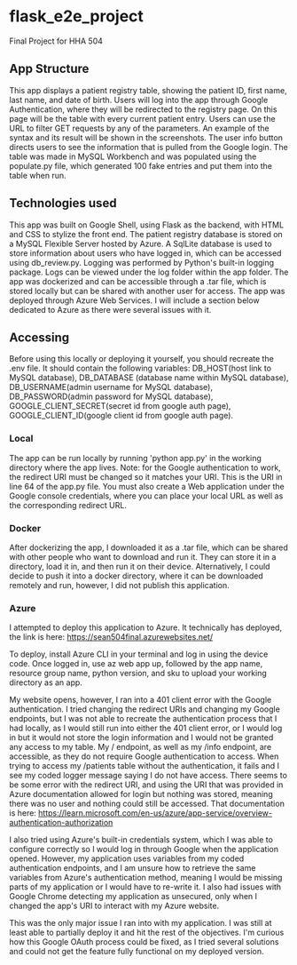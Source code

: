 # flask_e2e_project
Final Project for HHA 504

## App Structure

This app displays a patient registry table, showing the patient ID, first name, last name, and date of birth. Users will log into the app through Google Authentication, where they will be redirected to the registry page. On this page will be the table with every current patient entry. Users can use the URL to filter GET requests by any of the parameters. An example of the syntax and its result will be shown in the screenshots. The user info button directs users to see the information that is pulled from the Google login. The table was made in MySQL Workbench and was populated using the populate.py file, which generated 100 fake entries and put them into the table when run.

## Technologies used

This app was built on Google Shell, using Flask as the backend, with HTML and CSS to stylize the front end. The patient registry database is stored on a MySQL Flexible Server hosted by Azure. A SqlLite database is used to store information about users who have logged in, which can be accessed using db_review.py. Logging was performed by Python's built-in logging package. Logs can be viewed under the log folder within the app folder. The app was dockerized and can be accessible through a .tar file, which is stored locally but can be shared with another user for access. The app was deployed through Azure Web Services. I will include a section below dedicated to Azure as there were several issues with it.

## Accessing

Before using this locally or deploying it yourself, you should recreate the .env file. It should contain the following variables: DB_HOST(host link to MySQL database), DB_DATABASE (database name within MySQL database), DB_USERNAME(admin username for MySQL database), DB_PASSWORD(admin password for MySQL database), GOOGLE_CLIENT_SECRET(secret id from google auth page), GOOGLE_CLIENT_ID(google client id from google auth page).

### Local

The app can be run locally by running 'python app.py' in the working directory where the app lives. Note: for the Google authentication to work, the redirect URI must be changed so it matches your URI. This is the URI in line 64 of the app.py file. You must also create a Web application under the Google console credentials, where you can place your local URL as well as the corresponding redirect URL. 

### Docker

After dockerizing the app, I downloaded it as a .tar file, which can be shared with other people who want to download and run it. They can store it in a directory, load it in, and then run it on their device. Alternatively, I could decide to push it into a docker directory, where it can be downloaded remotely and run, however, I did not publish this application.

### Azure

I attempted to deploy this application to Azure. It technically has deployed, the link is here: https://sean504final.azurewebsites.net/

To deploy, install Azure CLI in your terminal and log in using the device code. Once logged in, use az web app up, followed by the app name, resource group name, python version, and sku to upload your working directory as an app.

My website opens, however, I ran into a 401 client error with the Google authentication. I tried changing the redirect URIs and changing my Google endpoints, but I was not able to recreate the authentication process that I had locally, as I would still run into either the 401 client error, or I would log in but it would not store the login information and I would not be granted any access to my table. My / endpoint, as well as my /info endpoint, are accessible, as they do not require Google authentication to access. When trying to access my /patients table without the authentication, it fails and I see my coded logger message saying I do not have access. There seems to be some error with the redirect URI, and using the URI that was provided in Azure documentation allowed for login but nothing was stored, meaning there was no user and nothing could still be accessed. That documentation is here: https://learn.microsoft.com/en-us/azure/app-service/overview-authentication-authorization

I also tried using Azure's built-in credentials system, which I was able to configure correctly so I would log in through Google when the application opened. However, my application uses variables from my coded authentication endpoints, and I am unsure how to retrieve the same variables from Azure's authentication method, meaning I would be missing parts of my application or I would have to re-write it. I also had issues with Google Chrome detecting my application as unsecured, only when I changed the app's URI to interact with my Azure website. 

This was the only major issue I ran into with my application. I was still at least able to partially deploy it and hit the rest of the objectives. I'm curious how this Google OAuth process could be fixed, as I tried several solutions and could not get the feature fully functional on my deployed version.


